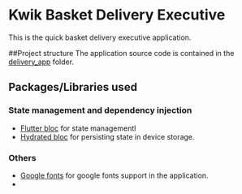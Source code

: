 # Kwik Basket Delivery Executive
This is the quick basket delivery executive application.

##Project structure
The application source code is contained in the [delivery_app](https://github.com/MyDhuka/KB-DeliveryExecutiveApp/tree/main/delivery_app) folder.

## Packages/Libraries used
### State management and dependency injection
- [Flutter bloc](https://pub.dev/packages/flutter_bloc) for state managementl
- [Hydrated bloc](https://pub.dev/packages/hydrated_bloc) for persisting state in device storage.
### Others
- [Google fonts](https://pub.dev/packages/google_fonts) for google fonts support in the application.
- 
